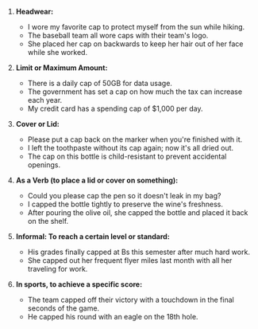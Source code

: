1. **Headwear:**
   - I wore my favorite cap to protect myself from the sun while hiking.
   - The baseball team all wore caps with their team's logo.
   - She placed her cap on backwards to keep her hair out of her face while she worked.

2. **Limit or Maximum Amount:**
   - There is a daily cap of 50GB for data usage.
   - The government has set a cap on how much the tax can increase each year.
   - My credit card has a spending cap of $1,000 per day.

3. **Cover or Lid:**
   - Please put a cap back on the marker when you're finished with it.
   - I left the toothpaste without its cap again; now it's all dried out.
   - The cap on this bottle is child-resistant to prevent accidental openings.

4. **As a Verb (to place a lid or cover on something):**
   - Could you please cap the pen so it doesn't leak in my bag?
   - I capped the bottle tightly to preserve the wine's freshness.
   - After pouring the olive oil, she capped the bottle and placed it back on the shelf.

5. **Informal: To reach a certain level or standard:**
   - His grades finally capped at Bs this semester after much hard work.
   - She capped out her frequent flyer miles last month with all her traveling for work.

6. **In sports, to achieve a specific score:**
   - The team capped off their victory with a touchdown in the final seconds of the game.
   - He capped his round with an eagle on the 18th hole.